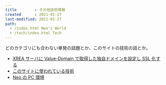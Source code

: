 ```yaml
---
title        : その他技術情報
created      : 2021-01-27
last-modified: 2021-01-27
path:
  - /index.html Neo's World
  - /tech/index.html Tech
---
```


どのカテゴリにも合わない単発の話題とか、このサイトの技術の話とか。

- [XREA サーバに Value-Domain で取得した独自ドメインを設定し SSL 化する](./xrea-value-domain-ssl.html)
- [このサイトに使われている技術](./tech-of-this-site.html)
- [Neo の PC 環境](./pc-environment.html)
